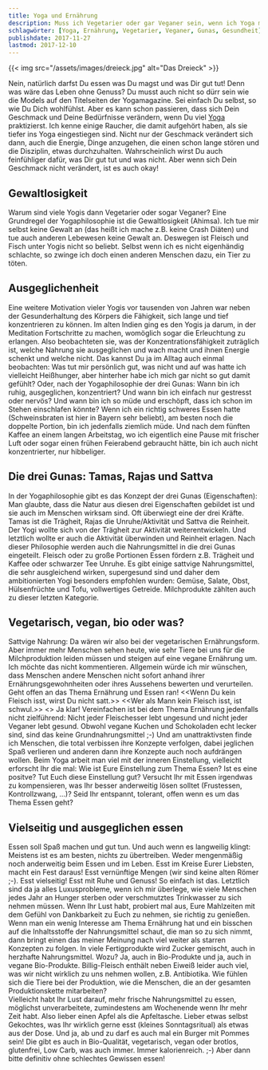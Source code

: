 ```yaml
---
title: Yoga und Ernährung
description: Muss ich Vegetarier oder gar Veganer sein, wenn ich Yoga mache?
schlagwörter: [Yoga, Ernährung, Vegetarier, Veganer, Gunas, Gesundheit]
publishdate: 2017-11-27
lastmod: 2017-12-10
---
```


{{< img src="/assets/images/dreieck.jpg" alt="Das Dreieck" >}}

Nein, natürlich darfst Du essen was Du magst und was Dir gut tut! Denn was wäre das Leben ohne Genuss? Du musst auch nicht so dürr sein wie die Models auf den Titelseiten der Yogamagazine. Sei einfach Du selbst, so wie Du Dich wohlfühlst. Aber es kann schon passieren, dass sich Dein Geschmack und Deine Bedürfnisse verändern, wenn Du viel [Yoga][1] praktizierst. Ich kenne einige Raucher, die damit aufgehört haben, als sie tiefer ins Yoga eingestiegen sind. Nicht nur der Geschmack verändert sich dann, auch die Energie, Dinge anzugehen, die einen schon lange stören und die Disziplin, etwas durchzuhalten. Wahrscheinlich wirst Du auch feinfühliger dafür, was Dir gut tut und was nicht. Aber wenn sich Dein Geschmack nicht verändert, ist es auch okay!

[1]: /artikel/2017/was-ist-yoga/


## Gewaltlosigkeit
Warum sind viele Yogis dann Vegetarier oder sogar Veganer? Eine Grundregel der Yogaphilosophie ist die Gewaltlosigkeit (Ahimsa). Ich tue mir selbst keine Gewalt an (das heißt ich mache z.B. keine Crash Diäten) und tue auch anderen Lebewesen keine Gewalt an. Deswegen ist Fleisch und Fisch unter Yogis nicht so beliebt. Selbst wenn ich es nicht eigenhändig schlachte, so zwinge ich doch einen anderen Menschen dazu, ein Tier zu töten.


## Ausgeglichenheit
Eine weitere Motivation vieler Yogis vor tausenden von Jahren war neben der Gesunderhaltung des Körpers die Fähigkeit, sich lange und tief konzentrieren zu können. Im alten Indien ging es den Yogis ja darum, in der Meditation Fortschritte zu machen, womöglich sogar die Erleuchtung zu erlangen. Also beobachteten sie, was der Konzentrationsfähigkeit zuträglich ist, welche Nahrung sie ausgeglichen und wach macht und ihnen Energie schenkt und welche nicht. Das kannst Du ja im Alltag auch einmal beobachten: Was tut mir persönlich gut, was nicht und auf was hatte ich vielleicht Heißhunger, aber hinterher habe ich mich gar nicht so gut damit gefühlt? Oder, nach der Yogaphilosophie der drei Gunas: Wann bin ich ruhig, ausgeglichen, konzentriert? Und wann bin ich einfach nur gestresst oder nervös? Und wann bin ich so müde und erschöpft, dass ich schon im Stehen einschlafen könnte? Wenn ich ein richtig schweres Essen hatte (Schweinsbraten ist hier in Bayern sehr beliebt), am besten noch die doppelte Portion, bin ich jedenfalls ziemlich müde. Und nach dem fünften Kaffee an einem langen Arbeitstag, wo ich eigentlich eine Pause mit frischer Luft oder sogar einen frühen Feierabend gebraucht hätte, bin ich auch nicht konzentrierter, nur hibbeliger.


## Die drei Gunas: Tamas, Rajas und Sattva

In der Yogaphilosophie gibt es das Konzept der drei Gunas (Eigenschaften): Man glaubte, dass die Natur aus diesen drei Eigenschaften gebildet ist und sie auch im Menschen wirksam sind. Oft überwiegt eine der drei Kräfte. Tamas ist die Trägheit, Rajas die Unruhe/Aktivität und Sattva die Reinheit. Der Yogi wollte sich von der Trägheit zur Aktivität weiterentwickeln. Und letztlich wollte er auch die Aktivität überwinden und Reinheit erlagen. Nach dieser Philosophie werden auch die Nahrungsmittel in die drei Gunas eingeteilt. Fleisch oder zu große Portionen Essen fördern z.B. Trägheit und Kaffee oder schwarzer Tee Unruhe. Es gibt einige sattvige Nahrungsmittel, die sehr ausgleichend wirken, supergesund sind und daher dem ambitionierten Yogi besonders empfohlen wurden: Gemüse, Salate, Obst, Hülsenfrüchte und Tofu, vollwertiges Getreide. Milchprodukte zählten auch zu dieser letzten Kategorie.


## Vegetarisch, vegan, bio oder was?

Sattvige Nahrung: Da wären wir also bei der vegetarischen Ernährungsform. Aber immer mehr Menschen sehen heute, wie sehr Tiere bei uns für die Milchproduktion leiden müssen und steigen auf eine vegane Ernährung um. Ich möchte das nicht kommentieren. Allgemein würde ich mir wünschen, dass Menschen andere Menschen nicht sofort anhand ihrer Ernährungsgewohnheiten oder ihres Aussehens bewerten und verurteilen. Geht offen an das Thema Ernährung und Essen ran!
<<Wenn Du kein Fleisch isst, wirst Du nicht satt.>>
<<Wer als Mann kein Fleisch isst, ist schwul.>>
<<Frauen essen nur Salat.>>
Ja klar! Vereinfachen ist bei dem Thema Ernährung jedenfalls nicht zielführend: Nicht jeder Fleischesser lebt ungesund und nicht jeder Veganer lebt gesund. Obwohl vegane Kuchen und Schokoladen echt lecker sind, sind das keine Grundnahrungsmittel ;-) Und am unattraktivsten finde ich Menschen, die total verbissen ihre Konzepte verfolgen, dabei jeglichen Spaß verlieren und anderen dann ihre Konzepte auch noch aufdrängen wollen. Beim Yoga arbeit man viel mit der inneren Einstellung, vielleicht erforscht Ihr die mal: Wie ist Eure Einstellung zum Thema Essen? Ist es eine positve? Tut Euch diese Einstellung gut? Versucht Ihr mit Essen irgendwas zu kompensieren, was Ihr besser anderweitig lösen solltet (Frustessen, Kontrollzwang, ...)? Seid Ihr entspannt, tolerant, offen wenn es um das Thema Essen geht?


## Vielseitig und ausgeglichen essen

Essen soll Spaß machen und gut tun. Und auch wenn es langweilig klingt: Meistens ist es am besten, nichts zu übertreiben. Weder mengenmäßig noch anderweitig beim Essen und im Leben. Esst im Kreise Eurer Liebsten, macht ein Fest daraus! Esst vernünftige Mengen (wir sind keine alten Römer ;-). Esst vielseitig! Esst mit Ruhe und Genuss! So einfach ist das.
Letztlich sind da ja alles Luxusprobleme, wenn ich mir überlege, wie viele Menschen jedes Jahr an Hunger sterben oder verschmutztes Trinkwasser zu sich nehmen müssen. Wenn Ihr Lust habt, probiert mal aus, Eure Mahlzeiten mit dem Gefühl von Dankbarkeit zu Euch zu nehmen, sie richtig zu genießen. <br/>
Wenn man ein wenig Interesse am Thema Ernährung hat und ein bisschen auf die Inhaltsstoffe der Nahrungsmittel schaut, die man so zu sich nimmt, dann bringt einen das meiner Meinung nach viel weiter als starren Konzepten zu folgen. In viele Fertigprodukte wird Zucker gemischt, auch in herzhafte Nahrungsmittel. Wozu? Ja, auch in Bio-Produkte und ja, auch in vegane Bio-Produkte. Billig-Fleisch enthält neben Eiweiß leider auch viel, was wir nicht wirklich zu uns nehmen wollen, z.B. Antibiotika. Wie fühlen sich die Tiere bei der Produktion, wie die Menschen, die an der gesamten Produktionskette mitarbeiten? <br/>
Vielleicht habt Ihr Lust darauf, mehr frische Nahrungsmittel zu essen, möglichst unverarbeitete, zumindestens am Wochenende wenn Ihr mehr Zeit habt. Also lieber einen Apfel als die Apfeltasche. Lieber etwas selbst Gekochtes, was Ihr wirklich gerne esst (kleines Sonntagsritual) als etwas aus der Dose. Und ja, ab und zu darf es auch mal ein Burger mit Pommes sein! Die gibt es auch in Bio-Qualität, vegetarisch, vegan oder brotlos, glutenfrei, Low Carb, was auch immer. Immer kalorienreich. ;-) Aber dann bitte definitiv ohne schlechtes Gewissen essen!
